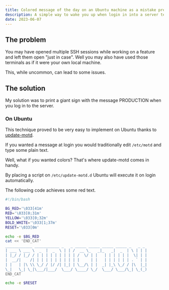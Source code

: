 ```yaml
---
title: Colored message of the day on an Ubuntu machine as a mistake prevention technique
description: A simple way to wake you up when login in into a server terminal
date: 2023-06-07
---
```


## The problem

You may have opened multiple SSH sessions while working on a feature and left
them open "just in case". Well you may also have used those terminals as if it
were your own local machine.

This, while uncommon, can lead to some issues.

## The solution

My solution was to print a giant sign with the message PRODUCTION when you
log in to the server.

### On Ubuntu

This technique proved to be very easy to implement on Ubuntu thanks to [update-motd](https://manpages.ubuntu.com/manpages/xenial/man5/update-motd.5.html).

If you wanted a message at login you would traditionally edit `/etc/motd` and
type some plain text.

Well, what if you wanted colors? That's where update-motd comes in handy.

By placing a script on `/etc/update-motd.d` Ubuntu will execute it on login automatically.

The following code achieves some red text.

```bash
#!/bin/bash

BG_RED='\033[41m'
RED='\033[0;31m'
YELLOW='\033[0;32m'
BOLD_WHITE='\033[1;37m'
RESET='\033[0m'

echo -e $BG_RED
cat << 'END_CAT'
____________ ___________ _   _ _____ _____ _____ _____ _   _ _
| ___ \ ___ \  _  |  _  \ | | /  __ \_   _|_   _|  _  | \ | | |
| |_/ / |_/ / | | | | | | | | | /  \/ | |   | | | | | |  \| | |
|  __/|    /| | | | | | | | | | |     | |   | | | | | | . ` | |
| |   | |\ \\ \_/ / |/ /| |_| | \__/\ | |  _| |_\ \_/ / |\  |_|
\_|   \_| \_|\___/|___/  \___/ \____/ \_/  \___/ \___/\_| \_(_)
END_CAT

echo -e $RESET
```
